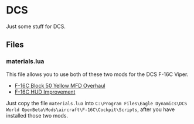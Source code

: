 # DCS

Just some stuff for DCS.

## Files
### materials.lua
This file allows you to use both of these two mods for the DCS F-16C Viper.

- [F-16C Block 50 Yellow MFD Overhaul](https://www.digitalcombatsimulator.com/en/files/3328823/)
- [F-16C HUD Improvement](https://www.digitalcombatsimulator.com/en/files/3328255/)

Just copy the file `materials.lua` into `C:\Program Files\Eagle Dynamics\DCS World OpenBeta\Mods\aircraft\F-16C\Cockpit\Scripts`, after you have installed those two mods.
